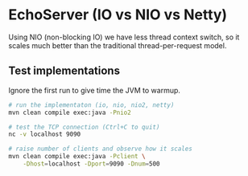 # EchoServer (IO vs NIO vs Netty)
Using NIO (non-blocking IO) we have less thread context switch,
so it scales much better than the traditional thread-per-request model.

## Test implementations
Ignore the first run to give time the JVM to warmup.
```sh
# run the implementaton (io, nio, nio2, netty)
mvn clean compile exec:java -Pnio2

# test the TCP connection (Ctrl+C to quit)
nc -v localhost 9090

# raise number of clients and observe how it scales
mvn clean compile exec:java -Pclient \
    -Dhost=localhost -Dport=9090 -Dnum=500
```
